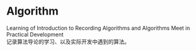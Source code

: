 # Algorithm

Learning of Introduction to Recording Algorithms and Algorithms Meet in Practical Development    
记录算法导论的学习、以及实际开发中遇到的算法。

